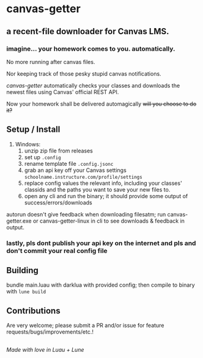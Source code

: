 # canvas-getter
## a recent-file downloader for Canvas LMS.
### imagine... your homework comes to you. automatically.

No more running after canvas files.

Nor keeping track of those pesky stupid canvas notifications.

*canvas-getter* automatically checks your classes and downloads the newest files using Canvas' official REST API. 

Now your homework shall be delivered automagically
~~will you choose to do it?~~

## Setup / Install
1. Windows:
   1. unzip zip file from releases
   2. set up `.config`
   3. rename template file `.config.jsonc`
   4. grab an api key off your Canvas settings `schoolname.instructure.com/profile/settings`
   5. replace config values the relevant info, including your classes' classids and the paths you want to save your new files to.
   6. open any cli and run the binary; it should provide some output of success/errors/downloads

autorun doesn't give feedback when downloading filesatm; run canvas-getter.exe or canvas-getter-linux in cli to see downloads & feedback in output. 
### lastly, pls dont publish your api key on the internet and pls and don't commit your real config file

## Building
bundle main.luau with darklua with provided config; then compile to binary with `lune build`

## Contributions
Are very welcome; please submit a PR and/or issue for feature requests/bugs/improvements/etc.!

##

*Made with love in Luau + Lune*